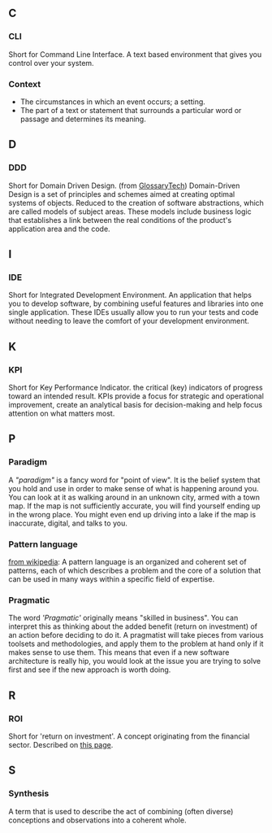 ## C

### CLI

Short for Command Line Interface.
A text based environment that gives you control over your system.

### Context

- The circumstances in which an event occurs; a setting.
- The part of a text or statement that surrounds a particular word or passage and determines its meaning.

## D

### DDD

Short for Domain Driven Design. (from [GlossaryTech](https://glossarytech.com/search/results?phrase=DDD.html))
Domain-Driven Design is a set of principles and schemes aimed at creating optimal systems of objects. Reduced to the
creation of software abstractions, which are called models of subject areas. These models include business logic that
establishes a link between the real conditions of the product's application area and the code.


## I

### IDE

Short for Integrated Development Environment.
An application that helps you to develop software, by combining useful features and libraries into one single application. 
These IDEs usually allow you to run your tests and code without needing to leave the comfort of your development environment.


## K

### KPI

Short for Key Performance Indicator.
the critical (key) indicators of progress toward an intended result. KPIs provide a focus for strategic and operational
improvement, create an analytical basis for decision-making and help focus attention on what matters most.


## P

### Paradigm

A _"paradigm"_ is a fancy word for "point of view". It is the belief system that you hold and use in order to make sense
of what is happening around you. You can look at it as walking around in an unknown city, 
armed with a town map. If the map is not sufficiently accurate, you will find yourself ending up in the wrong place. 
You might even end up driving into a lake if the map is inaccurate, digital, and talks to you.

### Pattern language

[from wikipedia](https://en.wikipedia.org/wiki/Pattern_language): A pattern language is an organized and coherent set of
patterns, each of
which describes a problem and the core of a solution that can be used in many ways within a specific field of expertise.

### Pragmatic

The word _'Pragmatic'_ originally means "skilled in business". You can interpret this as thinking about the added
benefit (return on
investment) of an action before deciding to do it.
A pragmatist will take pieces from various toolsets and methodologies, and apply them to the problem at hand only if it
makes sense to use
them.
This means that even if a new software architecture is really hip, you would look at the issue you are trying to solve
first and see if the
new approach is worth doing.

## R

### ROI

Short for 'return on investment'.
A concept originating from the financial sector. Described
on [this page](/1_Patterns/Productivity/Concepts/HOME#return-on-investment).

## S

### Synthesis

A term that is used to describe the act of combining (often diverse) conceptions and observations into a coherent whole.

